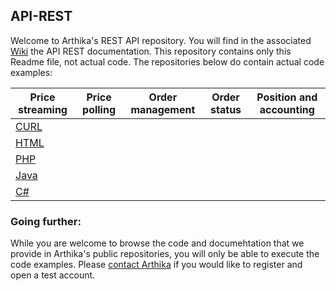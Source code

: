 ## API-REST
Welcome to Arthika's REST API repository.
You will find in the associated [Wiki](https://github.com/Arthika/API-REST/wiki)
 the API REST documentation.
This repository contains only this Readme file, not actual code.
The repositories below do contain actual code examples:

| Price streaming  | Price polling | Order management | Order status | Position and accounting |
| ------------- | ------------- |-------------| ------------- | ------------- |
| [CURL](https://github.com/Arthika/Price-Streaming-Curl)  |   | | | |
| [HTML](https://github.com/Arthika/Price-Streaming-html)  |   | | | |
| [PHP](https://github.com/Arthika/Price-Streaming-Php)  |   | | | |
| [Java](https://github.com/Arthika/Price-Streaming-Java)  |   | | | |
| [C#](https://github.com/Arthika/Price-Streaming-C-)  |   | | | |

### Going further: 
While you are welcome to browse the code and documehtation that we provide in Arthika's public repositories, you will only be able to execute the code examples. Please [contact Arthika](http://www.arthikatrading.com/contact/) if you would like to register and open a test account. 
